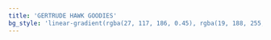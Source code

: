 ```yaml
---
title: 'GERTRUDE HAWK GOODIES'
bg_style: 'linear-gradient(rgba(27, 117, 186, 0.45), rgba(19, 188, 255, 0.45)), url(https://s3-us-west-2.amazonaws.com/s.cdpn.io/481345/14859975272_47b06f17a3_o-compressor.jpg)'
---
```

